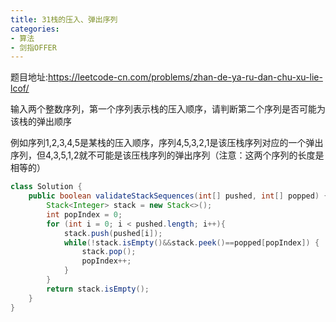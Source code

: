 ```yaml
---
title: 31栈的压入、弹出序列
categories:
- 算法 
- 剑指OFFER
---
```


题目地址:https://leetcode-cn.com/problems/zhan-de-ya-ru-dan-chu-xu-lie-lcof/

输入两个整数序列，第一个序列表示栈的压入顺序，请判断第二个序列是否可能为该栈的弹出顺序

例如序列1,2,3,4,5是某栈的压入顺序，序列4,5,3,2,1是该压栈序列对应的一个弹出序列，但4,3,5,1,2就不可能是该压栈序列的弹出序列（注意：这两个序列的长度是相等的）

```java
class Solution {
    public boolean validateStackSequences(int[] pushed, int[] popped) {
        Stack<Integer> stack = new Stack<>();
        int popIndex = 0;
        for (int i = 0; i < pushed.length; i++){
            stack.push(pushed[i]);
            while(!stack.isEmpty()&&stack.peek()==popped[popIndex]) {
                stack.pop();
                popIndex++;
            }
        }
        return stack.isEmpty();
    }
}
```

